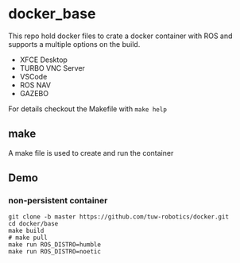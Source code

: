 # docker_base
This repo hold docker files to crate a docker container with ROS and supports a multiple options on the build.

* XFCE Desktop 
* TURBO VNC Server
* VSCode
* ROS NAV 
* GAZEBO

For details checkout the Makefile with `make help`

## make
A make file is used to create and run the container

## Demo

### non-persistent container
```
git clone -b master https://github.com/tuw-robotics/docker.git
cd docker/base
make build
# make pull
make run ROS_DISTRO=humble
make run ROS_DISTRO=noetic
```

